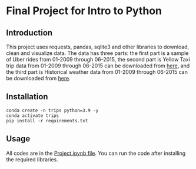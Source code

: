 # Final Project for Intro to Python

## Introduction

This project uses requests, pandas, sqlite3 and other libraries to download, clean and visualize data. The data has three parts: the first part is a sample of Uber rides from 01-2009 through 06-2015, the second part is Yellow Taxi trip data from 01-2009 through 06-2015 can be downloaded from [here](https://www1.nyc.gov/site/tlc/about/tlc-trip-record-data.page), and the third part is Historical weather data from 01-2009 through 06-2015 can be downloaded from [here](https://www.ncei.noaa.gov/access/search/data-search/local-climatological-data?stations=72505394728).

## Installation

```shell
conda create -n trips python=3.9 -y
conda activate trips
pip install -r requirements.txt
```

## Usage

All codes are in the [Project.ipynb file](Project.ipynb). You can run the code after installing the required libraries.
